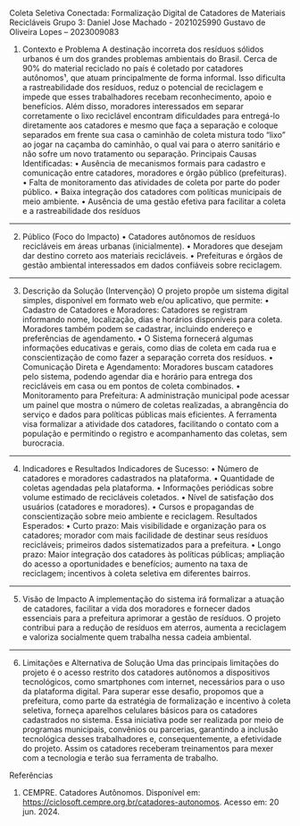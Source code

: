 Coleta Seletiva Conectada: Formalização Digital de Catadores de Materiais Recicláveis
Grupo 3:
Daniel Jose Machado - 2021025990
Gustavo de Oliveira Lopes – 2023009083
 
1. Contexto e Problema
A destinação incorreta dos resíduos sólidos urbanos é um dos grandes problemas ambientais do Brasil. Cerca de 90% do material reciclado no país é coletado por catadores autônomos¹, que atuam principalmente de forma informal. Isso dificulta a rastreabilidade dos resíduos, reduz o potencial de reciclagem e impede que esses trabalhadores recebam reconhecimento, apoio e benefícios. Além disso, moradores interessados em separar corretamente o lixo reciclável encontram dificuldades para entregá-lo diretamente aos catadores e mesmo que faça a separação e coloque separados em frente sua casa o caminhão de coleta mistura todo “lixo” ao jogar na caçamba do caminhão, o qual vai para o aterro sanitário e não sofre um novo tratamento ou separação.
Principais Causas Identificadas:
•	Ausência de mecanismos formais para cadastro e comunicação entre catadores, moradores e órgão público (prefeituras).
•	Falta de monitoramento das atividades de coleta por parte do poder público.
•	Baixa integração dos catadores com políticas municipais de meio ambiente.
•	Ausência de uma gestão efetiva para facilitar a coleta e a rastreabilidade dos resíduos
________________________________________
2. Público (Foco do Impacto)
•	Catadores autônomos de resíduos recicláveis em áreas urbanas (inicialmente).
•	Moradores que desejam dar destino correto aos materiais recicláveis.
•	Prefeituras e órgãos de gestão ambiental interessados em dados confiáveis sobre reciclagem.
________________________________________
3. Descrição da Solução (Intervenção)
O projeto propõe um sistema digital simples, disponível em formato web e/ou aplicativo, que permite:
•	Cadastro de Catadores e Moradores: Catadores se registram informando nome, localização, dias e horários disponíveis para coleta. Moradores também podem se cadastrar, incluindo endereço e preferências de agendamento.
•	O Sistema fornecerá algumas informações educativas e gerais, como dias de coleta em cada rua e conscientização de como fazer a separação correta dos resíduos.
•	Comunicação Direta e Agendamento: Moradores buscam catadores pelo sistema, podendo agendar dia e horário para entrega dos recicláveis em casa ou em pontos de coleta combinados.
•	Monitoramento para Prefeitura: A administração municipal pode acessar um painel que mostra o número de coletas realizadas, a abrangência do serviço e dados para políticas públicas mais eficientes.
A ferramenta visa formalizar a atividade dos catadores, facilitando o contato com a população e permitindo o registro e acompanhamento das coletas, sem burocracia.
________________________________________
4. Indicadores e Resultados
Indicadores de Sucesso:
•	Número de catadores e moradores cadastrados na plataforma.
•	Quantidade de coletas agendadas pela plataforma.
•	Informações periódicas sobre volume estimado de recicláveis coletados.
•	Nível de satisfação dos usuários (catadores e moradores).
•	Cursos e propagandas de conscientização sobre meio ambiente e reciclagem.
Resultados Esperados:
•	Curto prazo: Mais visibilidade e organização para os catadores; morador com mais facilidade de destinar seus resíduos recicláveis; primeiros dados sistematizados para a prefeitura.
•	Longo prazo: Maior integração dos catadores às políticas públicas; ampliação do acesso a oportunidades e benefícios; aumento na taxa de reciclagem; incentivos à coleta seletiva em diferentes bairros.
________________________________________
5. Visão de Impacto
A implementação do sistema irá formalizar a atuação de catadores, facilitar a vida dos moradores e fornecer dados essenciais para a prefeitura aprimorar a gestão de resíduos. O projeto contribui para a redução de resíduos em aterros, aumenta a reciclagem e valoriza socialmente quem trabalha nessa cadeia ambiental.
 
________________________________________
6. Limitações e Alternativa de Solução
Uma das principais limitações do projeto é o acesso restrito dos catadores autônomos a dispositivos tecnológicos, como smartphones com internet, necessários para o uso da plataforma digital.
Para superar esse desafio, propomos que a prefeitura, como parte da estratégia de formalização e incentivo à coleta seletiva, forneça aparelhos celulares básicos para os catadores cadastrados no sistema. Essa iniciativa pode ser realizada por meio de programas municipais, convênios ou parcerias, garantindo a inclusão tecnológica desses trabalhadores e, consequentemente, a efetividade do projeto.
Assim os catadores receberam treinamentos para mexer com a tecnologia e terão sua ferramenta de trabalho.
 
Referências
1.	CEMPRE. Catadores Autônomos. Disponível em: https://ciclosoft.cempre.org.br/catadores-autonomos. Acesso em: 20 jun. 2024.

